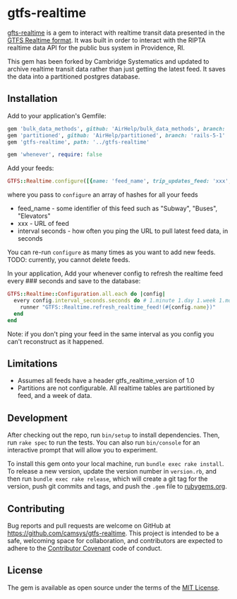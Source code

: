 # gtfs-realtime

[gfts-realtime](https://github.com/rofreg/gtfs-realtime) is a gem to interact with realtime transit data presented in the [GTFS Realtime format](https://developers.google.com/transit/gtfs-realtime/). It was built in order to interact with the RIPTA realtime data API for the public bus system in Providence, RI.

This gem has been forked by Cambridge Systematics and updated to archive realtime transit data rather than just getting the latest feed. It saves the data into a partitioned postgres database.

## Installation

Add to your application's Gemfile:
```ruby
gem 'bulk_data_methods', github: 'AirHelp/bulk_data_methods', branch: 'rails5'
gem 'partitioned', github: 'AirHelp/partitioned', branch: 'rails-5-1'
gem 'gtfs-realtime', path: '../gtfs-realtime'

gem 'whenever', require: false
```

Add your feeds:
```ruby
GTFS::Realtime.configure([{name: 'feed_name', trip_updates_feed: 'xxx', vehicle_positions_feed: 'xxx', service_alerts_feed: 'xxx', interval_seconds: '###'}])
```

where you pass to `configure` an array of hashes for all your feeds
* feed_name - some identifier of this feed such as "Subway", "Buses", "Elevators"
* xxx - URL of feed
* interval seconds - how often you ping the URL to pull latest feed data, in seconds

You can re-run `configure` as many times as you want to add new feeds. TODO: currently, you cannot delete feeds.

In your application, Add your whenever config to refresh the realtime feed every ### seconds and save to the database:
```ruby
GTFS::Realtime::Configuration.all.each do |config|
  every config.interval_seconds.seconds do # 1.minute 1.day 1.week 1.month 1.year is also supported
    runner "GTFS::Realtime.refresh_realtime_feed!(#{config.name})"
  end
end
```
Note: if you don't ping your feed in the same interval as you config you can't reconstruct as it happened.

## Limitations

* Assumes all feeds have a header gtfs_realtime_version of 1.0
* Partitions are not configurable. All realtime tables are partitioned by feed, and a week of data.

## Development

After checking out the repo, run `bin/setup` to install dependencies. Then, run `rake spec` to run the tests. You can also run `bin/console` for an interactive prompt that will allow you to experiment.

To install this gem onto your local machine, run `bundle exec rake install`. To release a new version, update the version number in `version.rb`, and then run `bundle exec rake release`, which will create a git tag for the version, push git commits and tags, and push the `.gem` file to [rubygems.org](https://rubygems.org).

## Contributing

Bug reports and pull requests are welcome on GitHub at https://github.com/camsys/gtfs-realtime. This project is intended to be a safe, welcoming space for collaboration, and contributors are expected to adhere to the [Contributor Covenant](http://contributor-covenant.org) code of conduct.

## License

The gem is available as open source under the terms of the [MIT License](http://opensource.org/licenses/MIT).
